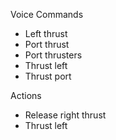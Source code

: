 Voice Commands

* Left thrust
* Port thrust
* Port thrusters
* Thrust left
* Thrust port

Actions

* Release right thrust
* Thrust left